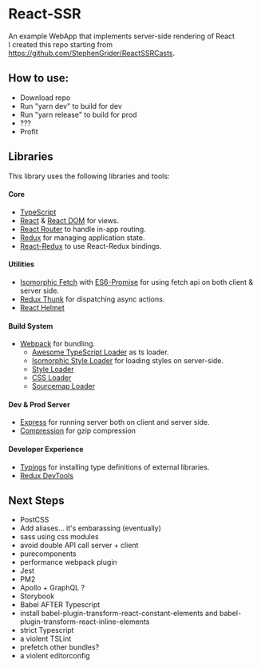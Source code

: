 # React-SSR
An example WebApp that implements server-side rendering of React  
I created this repo starting from https://github.com/StephenGrider/ReactSSRCasts.

## How to use:

* Download repo
* Run "yarn dev" to build for dev
* Run "yarn release" to build for prod
* ???
* Profit

## Libraries
This library uses the following libraries and tools:

#### Core
- [TypeScript](https://www.typescriptlang.org/)
- [React](https://github.com/facebook/react) & [React DOM](https://github.com/facebook/react) for views.
- [React Router](https://github.com/reactjs/react-router) to handle in-app routing.
- [Redux](https://github.com/reactjs/redux) for managing application state.
- [React-Redux](https://github.com/reactjs/react-redux) to use React-Redux bindings.

#### Utilities
- [Isomorphic Fetch](https://github.com/matthew-andrews/isomorphic-fetch) with [ES6-Promise](https://github.com/stefanpenner/es6-promise) for using fetch api on both client & server side.
- [Redux Thunk](https://github.com/gaearon/redux-thunk) for dispatching async actions.
- [React Helmet](https://github.com/nfl/react-helmet)

#### Build System
- [Webpack](https://github.com/webpack/webpack) for bundling.
  - [Awesome TypeScript Loader](https://github.com/s-panferov/awesome-typescript-loader) as ts loader.
  - [Isomorphic Style Loader](https://github.com/kriasoft/isomorphic-style-loader) for loading styles on server-side.
  - [Style Loader](https://github.com/webpack/style-loader)
  - [CSS Loader](https://github.com/webpack/css-loader)
  - [Sourcemap Loader](https://github.com/webpack/source-map-loader)

#### Dev & Prod Server
- [Express](https://github.com/expressjs/express) for running server both on client and server side.
- [Compression](https://github.com/expressjs/compression) for gzip compression

#### Developer Experience
- [Typings](https://github.com/typings/typings) for installing type definitions of external libraries.
- [Redux DevTools](https://github.com/gaearon/redux-devtools)

## Next Steps

* PostCSS
* Add aliases... it's embarassing (eventually)
* sass using css modules
* avoid double API call server + client
* purecomponents
* performance webpack plugin
* Jest
* PM2
* Apollo + GraphQL ?
* Storybook
* Babel AFTER Typescript
* install babel-plugin-transform-react-constant-elements and babel-plugin-transform-react-inline-elements 
* strict Typescript
* a violent TSLint
* prefetch other bundles?
* a violent editorconfig
